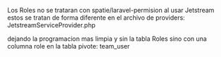 Los Roles no se trataran con spatie/laravel-permision
al usar Jetstream  estos se tratan de forma diferente en el archivo de providers:
JetstreamServiceProvider.php

dejando la programacion mas limpia y sin la tabla Roles sino con una columna role en la tabla pivote:
team_user

